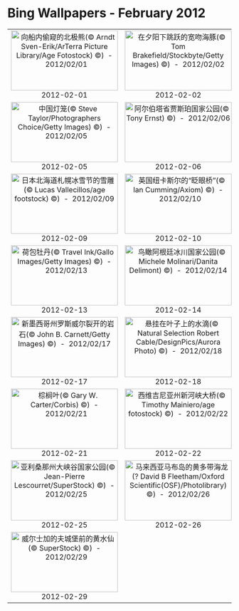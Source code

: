# Bing Wallpapers - February 2012

| | | | |
|:-------------------------:|:-------------------------:|:-------------------------:|:-------------------------:|
| <a href="https://bing.ee123.net/img/cn/fhd/2012/02/01.jpg" target="_blank"><img src="https://bing.ee123.net/img/cn/fhd/2012/02/01.jpg" width="240" height="135" alt="向船内偷窥的北极熊(© Arndt Sven-Erik/ArTerra Picture Library/Age Fotostock) ©)  -  2012/02/01" title="向船内偷窥的北极熊(© Arndt Sven-Erik/ArTerra Picture Library/Age Fotostock) ©)  -  2012/02/01"></a><br>2012-02-01<br> | <a href="https://bing.ee123.net/img/cn/fhd/2012/02/02.jpg" target="_blank"><img src="https://bing.ee123.net/img/cn/fhd/2012/02/02.jpg" width="240" height="135" alt="在夕阳下跳跃的宽吻海豚(© Tom Brakefield/Stockbyte/Getty Images) ©)  -  2012/02/02" title="在夕阳下跳跃的宽吻海豚(© Tom Brakefield/Stockbyte/Getty Images) ©)  -  2012/02/02"></a><br>2012-02-02<br> | <a href="https://bing.ee123.net/img/cn/fhd/2012/02/03.jpg" target="_blank"><img src="https://bing.ee123.net/img/cn/fhd/2012/02/03.jpg" width="240" height="135" alt="桃花枝上的小鸟(© Tohoku Color Agency/Japan Images/Getty Images) ©)  -  2012/02/03" title="桃花枝上的小鸟(© Tohoku Color Agency/Japan Images/Getty Images) ©)  -  2012/02/03"></a><br>2012-02-03<br> | <a href="https://bing.ee123.net/img/cn/fhd/2012/02/04.jpg" target="_blank"><img src="https://bing.ee123.net/img/cn/fhd/2012/02/04.jpg" width="240" height="135" alt="西澳大利亚州鲨鱼湾的叠层石(© Frans Lanting/Corbis) ©)  -  2012/02/04" title="西澳大利亚州鲨鱼湾的叠层石(© Frans Lanting/Corbis) ©)  -  2012/02/04"></a><br>2012-02-04<br> |
| <a href="https://bing.ee123.net/img/cn/fhd/2012/02/05.jpg" target="_blank"><img src="https://bing.ee123.net/img/cn/fhd/2012/02/05.jpg" width="240" height="135" alt="中国灯笼(© Steve Taylor/Photographers Choice/Getty Images) ©)  -  2012/02/05" title="中国灯笼(© Steve Taylor/Photographers Choice/Getty Images) ©)  -  2012/02/05"></a><br>2012-02-05<br> | <a href="https://bing.ee123.net/img/cn/fhd/2012/02/06.jpg" target="_blank"><img src="https://bing.ee123.net/img/cn/fhd/2012/02/06.jpg" width="240" height="135" alt="阿尔伯塔省贾斯珀国家公园(© Tony Ernst) ©)  -  2012/02/06" title="阿尔伯塔省贾斯珀国家公园(© Tony Ernst) ©)  -  2012/02/06"></a><br>2012-02-06<br> | <a href="https://bing.ee123.net/img/cn/fhd/2012/02/07.jpg" target="_blank"><img src="https://bing.ee123.net/img/cn/fhd/2012/02/07.jpg" width="240" height="135" alt="西班牙韦尔瓦省的生物圈保护区(© Martin Ruegner/Getty Images) ©)  -  2012/02/07" title="西班牙韦尔瓦省的生物圈保护区(© Martin Ruegner/Getty Images) ©)  -  2012/02/07"></a><br>2012-02-07<br> | <a href="https://bing.ee123.net/img/cn/fhd/2012/02/08.jpg" target="_blank"><img src="https://bing.ee123.net/img/cn/fhd/2012/02/08.jpg" width="240" height="135" alt="夕阳下的加州圣莫尼卡海滩(© Clipcanvas) ©)  -  2012/02/08" title="夕阳下的加州圣莫尼卡海滩(© Clipcanvas) ©)  -  2012/02/08"></a><br>2012-02-08<br> |
| <a href="https://bing.ee123.net/img/cn/fhd/2012/02/09.jpg" target="_blank"><img src="https://bing.ee123.net/img/cn/fhd/2012/02/09.jpg" width="240" height="135" alt="日本北海道札幌冰雪节的雪雕(© Lucas Vallecillos/age footstock) ©)  -  2012/02/09" title="日本北海道札幌冰雪节的雪雕(© Lucas Vallecillos/age footstock) ©)  -  2012/02/09"></a><br>2012-02-09<br> | <a href="https://bing.ee123.net/img/cn/fhd/2012/02/10.jpg" target="_blank"><img src="https://bing.ee123.net/img/cn/fhd/2012/02/10.jpg" width="240" height="135" alt="英国纽卡斯尔的“眨眼桥”(© Ian Cumming/Axiom) ©)  -  2012/02/10" title="英国纽卡斯尔的“眨眼桥”(© Ian Cumming/Axiom) ©)  -  2012/02/10"></a><br>2012-02-10<br> | <a href="https://bing.ee123.net/img/cn/fhd/2012/02/11.jpg" target="_blank"><img src="https://bing.ee123.net/img/cn/fhd/2012/02/11.jpg" width="240" height="135" alt="美国俄勒冈会议中心(© Janis Miglavs/Danita Delimont) ©)  -  2012/02/11" title="美国俄勒冈会议中心(© Janis Miglavs/Danita Delimont) ©)  -  2012/02/11"></a><br>2012-02-11<br> | <a href="https://bing.ee123.net/img/cn/fhd/2012/02/12.jpg" target="_blank"><img src="https://bing.ee123.net/img/cn/fhd/2012/02/12.jpg" width="240" height="135" alt="德国利尔几何修剪的树木园区(© Karl Johaentges/Getty Images) ©)  -  2012/02/12" title="德国利尔几何修剪的树木园区(© Karl Johaentges/Getty Images) ©)  -  2012/02/12"></a><br>2012-02-12<br> |
| <a href="https://bing.ee123.net/img/cn/fhd/2012/02/13.jpg" target="_blank"><img src="https://bing.ee123.net/img/cn/fhd/2012/02/13.jpg" width="240" height="135" alt="荷包牡丹(© Travel Ink/Gallo Images/Getty Images) ©)  -  2012/02/13" title="荷包牡丹(© Travel Ink/Gallo Images/Getty Images) ©)  -  2012/02/13"></a><br>2012-02-13<br> | <a href="https://bing.ee123.net/img/cn/fhd/2012/02/14.jpg" target="_blank"><img src="https://bing.ee123.net/img/cn/fhd/2012/02/14.jpg" width="240" height="135" alt="鸟瞰阿根廷冰川国家公园(© Michele Molinari/Danita Delimont) ©)  -  2012/02/14" title="鸟瞰阿根廷冰川国家公园(© Michele Molinari/Danita Delimont) ©)  -  2012/02/14"></a><br>2012-02-14<br> | <a href="https://bing.ee123.net/img/cn/fhd/2012/02/15.jpg" target="_blank"><img src="https://bing.ee123.net/img/cn/fhd/2012/02/15.jpg" width="240" height="135" alt="日本地狱谷温泉内的日本猕猴(© Peter Adams Photography Ltd./Getty Images) ©)  -  2012/02/15" title="日本地狱谷温泉内的日本猕猴(© Peter Adams Photography Ltd./Getty Images) ©)  -  2012/02/15"></a><br>2012-02-15<br> | <a href="https://bing.ee123.net/img/cn/fhd/2012/02/16.jpg" target="_blank"><img src="https://bing.ee123.net/img/cn/fhd/2012/02/16.jpg" width="240" height="135" alt="水晶河内的佛罗里达海牛(© Wayne Lynch/Corbis) ©)  -  2012/02/16" title="水晶河内的佛罗里达海牛(© Wayne Lynch/Corbis) ©)  -  2012/02/16"></a><br>2012-02-16<br> |
| <a href="https://bing.ee123.net/img/cn/fhd/2012/02/17.jpg" target="_blank"><img src="https://bing.ee123.net/img/cn/fhd/2012/02/17.jpg" width="240" height="135" alt="新墨西哥州罗斯威尔裂开的岩石(© John B. Carnett/Getty Images) ©)  -  2012/02/17" title="新墨西哥州罗斯威尔裂开的岩石(© John B. Carnett/Getty Images) ©)  -  2012/02/17"></a><br>2012-02-17<br> | <a href="https://bing.ee123.net/img/cn/fhd/2012/02/18.jpg" target="_blank"><img src="https://bing.ee123.net/img/cn/fhd/2012/02/18.jpg" width="240" height="135" alt="悬挂在叶子上的水滴(© Natural Selection Robert Cable/DesignPics/Aurora Photo) ©)  -  2012/02/18" title="悬挂在叶子上的水滴(© Natural Selection Robert Cable/DesignPics/Aurora Photo) ©)  -  2012/02/18"></a><br>2012-02-18<br> | <a href="https://bing.ee123.net/img/cn/fhd/2012/02/19.jpg" target="_blank"><img src="https://bing.ee123.net/img/cn/fhd/2012/02/19.jpg" width="240" height="135" alt="香港海洋公园(© Best View Stock/Photolibrary) ©)  -  2012/02/19" title="香港海洋公园(© Best View Stock/Photolibrary) ©)  -  2012/02/19"></a><br>2012-02-19<br> | <a href="https://bing.ee123.net/img/cn/fhd/2012/02/20.jpg" target="_blank"><img src="https://bing.ee123.net/img/cn/fhd/2012/02/20.jpg" width="240" height="135" alt="从挂满灯笼的寺庙看向远处的台北101(© Marc Dozier/Hemis/Corbis) ©)  -  2012/02/20" title="从挂满灯笼的寺庙看向远处的台北101(© Marc Dozier/Hemis/Corbis) ©)  -  2012/02/20"></a><br>2012-02-20<br> |
| <a href="https://bing.ee123.net/img/cn/fhd/2012/02/21.jpg" target="_blank"><img src="https://bing.ee123.net/img/cn/fhd/2012/02/21.jpg" width="240" height="135" alt="棕榈叶(© Gary W. Carter/Corbis) ©)  -  2012/02/21" title="棕榈叶(© Gary W. Carter/Corbis) ©)  -  2012/02/21"></a><br>2012-02-21<br> | <a href="https://bing.ee123.net/img/cn/fhd/2012/02/22.jpg" target="_blank"><img src="https://bing.ee123.net/img/cn/fhd/2012/02/22.jpg" width="240" height="135" alt="西维吉尼亚州新河峡大桥(© Timothy Mainiero/age fotostock) ©)  -  2012/02/22" title="西维吉尼亚州新河峡大桥(© Timothy Mainiero/age fotostock) ©)  -  2012/02/22"></a><br>2012-02-22<br> | <a href="https://bing.ee123.net/img/cn/fhd/2012/02/23.jpg" target="_blank"><img src="https://bing.ee123.net/img/cn/fhd/2012/02/23.jpg" width="240" height="135" alt="环斑海豹(© Tsuneo Nakamura/Photolibrary) ©)  -  2012/02/23" title="环斑海豹(© Tsuneo Nakamura/Photolibrary) ©)  -  2012/02/23"></a><br>2012-02-23<br> | <a href="https://bing.ee123.net/img/cn/fhd/2012/02/24.jpg" target="_blank"><img src="https://bing.ee123.net/img/cn/fhd/2012/02/24.jpg" width="240" height="135" alt="越南广宁省下龙湾(© Mark Daffey/Lonely Planet) ©)  -  2012/02/24" title="越南广宁省下龙湾(© Mark Daffey/Lonely Planet) ©)  -  2012/02/24"></a><br>2012-02-24<br> |
| <a href="https://bing.ee123.net/img/cn/fhd/2012/02/25.jpg" target="_blank"><img src="https://bing.ee123.net/img/cn/fhd/2012/02/25.jpg" width="240" height="135" alt="亚利桑那州大峡谷国家公园(© Jean-Pierre Lescourret/SuperStock) ©)  -  2012/02/25" title="亚利桑那州大峡谷国家公园(© Jean-Pierre Lescourret/SuperStock) ©)  -  2012/02/25"></a><br>2012-02-25<br> | <a href="https://bing.ee123.net/img/cn/fhd/2012/02/26.jpg" target="_blank"><img src="https://bing.ee123.net/img/cn/fhd/2012/02/26.jpg" width="240" height="135" alt="马来西亚马布岛的黄多带海龙 (? David B Fleetham/Oxford Scientific(OSF)/Photolibrary) ©)  -  2012/02/26" title="马来西亚马布岛的黄多带海龙 (? David B Fleetham/Oxford Scientific(OSF)/Photolibrary) ©)  -  2012/02/26"></a><br>2012-02-26<br> | <a href="https://bing.ee123.net/img/cn/fhd/2012/02/27.jpg" target="_blank"><img src="https://bing.ee123.net/img/cn/fhd/2012/02/27.jpg" width="240" height="135" alt="阿拉斯加世界冰雕艺术锦标赛作品(© Patrick Endres/Getty Images) ©)  -  2012/02/27" title="阿拉斯加世界冰雕艺术锦标赛作品(© Patrick Endres/Getty Images) ©)  -  2012/02/27"></a><br>2012-02-27<br> | <a href="https://bing.ee123.net/img/cn/fhd/2012/02/28.jpg" target="_blank"><img src="https://bing.ee123.net/img/cn/fhd/2012/02/28.jpg" width="240" height="135" alt="跳跃的西部绿树蛙(© David A. Northcott/Corbis) ©)  -  2012/02/28" title="跳跃的西部绿树蛙(© David A. Northcott/Corbis) ©)  -  2012/02/28"></a><br>2012-02-28<br> |
| <a href="https://bing.ee123.net/img/cn/fhd/2012/02/29.jpg" target="_blank"><img src="https://bing.ee123.net/img/cn/fhd/2012/02/29.jpg" width="240" height="135" alt="威尔士加的夫城堡前的黄水仙(© SuperStock) ©)  -  2012/02/29" title="威尔士加的夫城堡前的黄水仙(© SuperStock) ©)  -  2012/02/29"></a><br>2012-02-29<br> |  |  |  |

